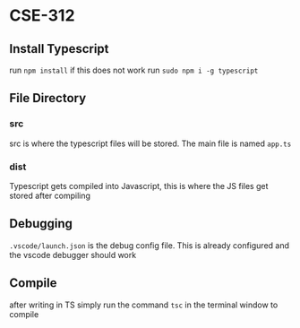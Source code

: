 # CSE-312



## Install Typescript
run `npm install` if this does not work run `sudo npm i -g typescript`

## File Directory
### src
src is where the typescript files will be stored. The main file is named `app.ts`
### dist
Typescript gets compiled into Javascript, this is where the JS files get stored after compiling

## Debugging
`.vscode/launch.json` is the debug config file. This is already configured and the vscode debugger should work

## Compile
after writing in TS simply run the command `tsc` in the terminal window to compile


